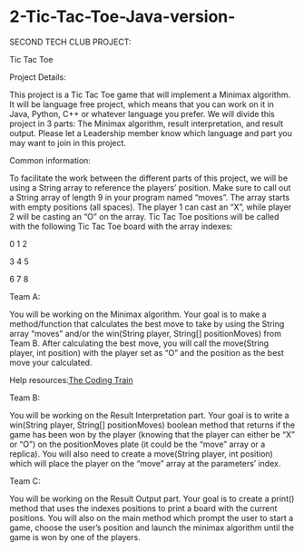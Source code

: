 # 2-Tic-Tac-Toe-Java-version-

SECOND TECH CLUB PROJECT:

Tic Tac Toe

Project Details:


This project is a Tic Tac Toe game that will implement a Minimax algorithm. It will be language free project, which means that you can work on it in Java, Python, C++ or whatever language you prefer. We will divide this project in 3 parts: The Minimax algorithm, result interpretation, and result output. Please let a Leadership member know which language and part you may want to join in this project.


Common information:


To facilitate the work between the different parts of this project, we will be using a String array to reference the players’ position. Make sure to call out a String array of length 9 in your program named “moves”. The array starts with empty positions (all spaces). The player 1 can cast an “X”, while player 2 will be casting an “O” on the array. Tic Tac Toe positions will be called with the following Tic Tac Toe board with the array indexes:

0	1	2

3	4	5

6	7	8


Team A:


You will be working on the Minimax algorithm. Your goal is to make a method/function that calculates the best move to take by using the String array “moves” and/or the win(String player, String[] positionMoves) from Team B. After calculating the best move, you will call the move(String player, int position) with the player set as “O” and the position as the best move your calculated.


Help resources:[The Coding Train](https://www.youtube.com/watch?v=trKjYdBASyQ&t)


Team B:


You will be working on the Result Interpretation part. Your goal is to write a win(String player, String[] positionMoves) boolean method that returns if the game has been won by the player (knowing that the player can either be “X” or “O”) on the positionMoves plate (it could be the “move” array or a replica). You will also need to create a move(String player, int position) which will place the player on the “move” array at the parameters’ index.


Team C:


You will be working on the Result Output part. Your goal is to create a print() method that uses the indexes positions to print a board with the current positions. You will also on the main method which prompt the user to start a game, choose the user’s position and launch the minimax algorithm until the game is won by one of the players.

